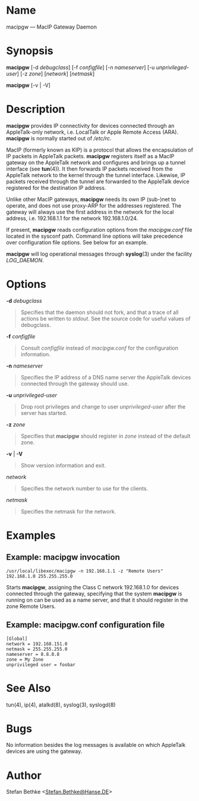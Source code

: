 # Name

macipgw — MacIP Gateway Daemon

# Synopsis

**macipgw** [-d *debugclass*] [-f *configfile*] [-n *nameserver*] [-u *unprivileged-user*] [-z *zone*] [*network*] [*netmask*]

**macipgw** [-v | -V]

# Description

**macipgw** provides IP connectivity for devices connected through an
AppleTalk-only network, i.e. LocalTalk or Apple Remote Access (ARA).
**macipgw** is normally started out of */etc/rc*.

MacIP (formerly known as KIP) is a protocol that allows the
encapsulation of IP packets in AppleTalk packets. **macipgw** registers
itself as a MacIP gateway on the AppleTalk network and configures and
brings up a tunnel interface (see **tun**(4)). It then forwards IP packets
received from the AppleTalk network to the kernel through the tunnel
interface. Likewise, IP packets received through the tunnel are
forwarded to the AppleTalk device registered for the destination IP
address.

Unlike other MacIP gateways, **macipgw** needs its own IP (sub-)net to
operate, and does not use proxy-ARP for the addresses registered. The
gateway will always use the first address in the network for the local
address, i.e. 192.168.1.1 for the network 192.168.1.0/24.

If present, **macipgw** reads configuration options from the *macipgw.conf*
file located in the sysconf path. Command line options will take precedence
over configuration file options. See below for an example.

**macipgw** will log operational messages through **syslog**(3) under the
facility *LOG_DAEMON*.

# Options

**-d** *debugclass*

> Specifies that the daemon should not fork, and that a trace of all
actions be written to *stdout*. See the source code for useful values of
debugclass.

**-f** *configfile*

> Consult *configfile* instead of *macipgw.conf* for the configuration
information.

**-n** *nameserver*

> Specifies the IP address of a DNS name server the AppleTalk devices
connected through the gateway should use.

**-u** *unprivileged-user*

> Drop root privileges and change to user *unprivileged-user* after the
server has started.

**-z** *zone*

> Specifies that **macipgw** should register in *zone* instead of the default
zone.

**-v** | **-V**

> Show version information and exit.

*network*

> Specifies the network number to use for the clients.

*netmask*

> Specifies the netmask for the network.

# Examples

## Example: macipgw invocation

    /usr/local/libexec/macipgw -n 192.168.1.1 -z "Remote Users" 192.168.1.0 255.255.255.0

Starts **macipgw**, assigning the Class C network 192.168.1.0 for devices
connected through the gateway, specifying that the system **macipgw** is
running on can be used as a name server, and that it should register in
the zone Remote Users.

## Example: macipgw.conf configuration file

    [Global]
    network = 192.168.151.0
    netmask = 255.255.255.0
    nameserver = 8.8.8.8
    zone = My Zone
    unprivileged user = foobar

# See Also

tun(4), ip(4), atalkd(8), syslog(3), syslogd(8)

# Bugs

No information besides the log messages is available on which AppleTalk
devices are using the gateway.

# Author

Stefan Bethke <Stefan.Bethke@Hanse.DE\>

